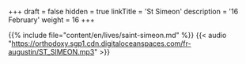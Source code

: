 +++
draft = false
hidden = true
linkTitle = 'St Simeon'
description = '16 February'
weight = 16
+++

{{% include file="content/en/lives/saint-simeon.md" %}}
{{< audio "https://orthodoxy.sgp1.cdn.digitaloceanspaces.com/fr-augustin/ST_SIMEON.mp3" >}}

